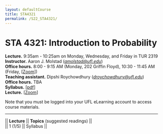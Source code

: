 ```yaml
---
layout: defaultCourse
title: STA4321
permalink: /S22_STA4321/
---
```

# STA 4321: Introduction to Probability  
**Lecture.** 9:35am - 10:25am on Monday, Wednesday, and Friday in TUR 2319  
**Instructor.** Aaron J. Molstad (*amolstad@ufl.edu*)  
**Office hours.** 8:00 - 9:15 AM (Monday, 202 Griffin Floyd), 10:30 - 11:45 AM (Friday, [[Zoom](https://ufl.zoom.us/my/ajmolstad)])    
**Teaching assistant.** Dipshi Roychowdhury (*droychowdhury@ufl.edu*)  
**Office hours.** TBA  
**Syllabus.** [[pdf](https://ufl.instructure.com/files/65428102/download?download_frd=1)]     
**Lecture.**  [[Zoom](
 https://ufl.zoom.us/j/96018615199?pwd=OGRYK0ZwVXZlSjVBbWdlL2R3M2hEUT09)]  

Note that you must be logged into your UFL eLearning account to access course materials.   

---------------  

||  **Lecture** ||  **Topics** (suggested readings) ||  
|| 1 (1/5)  || Syllabus ||  

